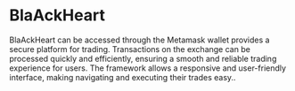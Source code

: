 # BlaAckHeart
BlaAckHeart can be accessed through the Metamask wallet provides a secure platform for trading. Transactions on the exchange can be processed quickly and efficiently, ensuring a smooth and reliable trading experience for users. The framework allows a responsive and user-friendly interface, making navigating and executing their trades easy..
